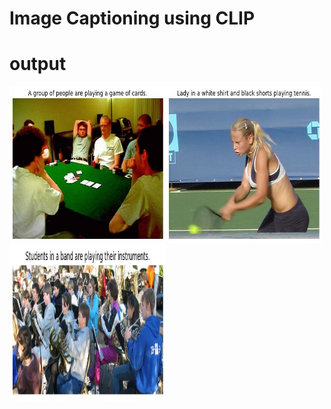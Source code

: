 # Image Captioning using CLIP
# output
<img src="data/test1.jpg" height="250px" width="250px"><img src="data/test2.jpg" height="250px" width="250px"><img src="data/test3.jpg" height="250px" width="250px">
